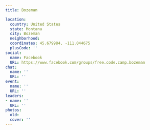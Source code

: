 ```yaml
---
title: Bozeman

location:
  country: United States
  state: Montana
  city: Bozeman
  neighborhood: 
  coordinates: 45.679984, -111.044675
  plusCode: ''
social:
  name: Facebook
  URL: https://www.facebook.com/groups/free.code.camp.bozeman
chat:
  name: ''
  URL: ''
event:
  name: ''
  URL: ''
leaders:
- name: ''
  URL: ''
photos:
  old: 
  cover: ''
---
```

